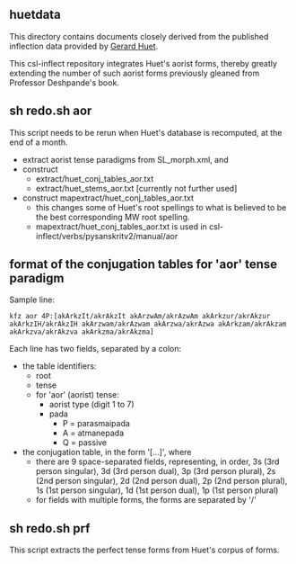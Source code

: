 ## huetdata

This directory contains documents closely derived from the published 
inflection data provided by [Gerard Huet](https://sanskrit.inria.fr/DATA/XML/).


This csl-inflect repository integrates Huet's aorist forms, thereby greatly
extending the number of such aorist forms previously gleaned from 
Professor Deshpande's book.

## sh redo.sh aor
This script needs to be rerun when Huet's database is recomputed,
at the end of a month.

* extract aorist tense paradigms from SL_morph.xml, and
* construct 
  * extract/huet_conj_tables_aor.txt 
  * extract/huet_stems_aor.txt  [currently not further used]
* construct mapextract/huet_conj_tables_aor.txt 
  * this changes some of Huet's root spellings to what is
    believed to be the best corresponding MW root spelling.
  * mapextract/huet_conj_tables_aor.txt is used in
    csl-inflect/verbs/pysanskritv2/manual/aor

## format of the conjugation tables for 'aor' tense paradigm

Sample line:
```
kfz aor 4P:[akArkzIt/akrAkzIt akArzwAm/akrAzwAm akArkzur/akrAkzur akArkzIH/akrAkzIH akArzwam/akrAzwam akArzwa/akrAzwa akArkzam/akrAkzam akArkzva/akrAkzva akArkzma/akrAkzma]
```

Each line has two fields, separated by a colon:
* the table identifiers:
  * root
  * tense
  * for 'aor' (aorist) tense:
    * aorist type  (digit 1 to 7)
    * pada
      * P = parasmaipada
      * A = atmanepada
      * Q = passive
* the conjugation table, in the form '[...]', where
  * there are 9 space-separated fields, representing, in order,
    3s (3rd person singular), 3d (3rd person dual), 3p (3rd person plural),
    2s (2nd person singular), 2d (2nd person dual), 2p (2nd person plural),
    1s (1st person singular), 1d (1st person dual), 1p (1st person plural)
  * for fields with multiple forms, the forms are separated by '/'

## sh redo.sh prf
This script extracts the perfect tense forms from Huet's corpus of forms.

